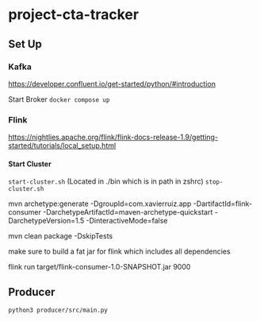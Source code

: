 # project-cta-tracker

## Set Up
### Kafka
https://developer.confluent.io/get-started/python/#introduction

Start Broker ```docker compose up```

### Flink
https://nightlies.apache.org/flink/flink-docs-release-1.9/getting-started/tutorials/local_setup.html

#### Start Cluster
```start-cluster.sh``` (Located in ./bin which is in path in zshrc)
```stop-cluster.sh```

mvn archetype:generate -DgroupId=com.xavierruiz.app -DartifactId=flink-consumer -DarchetypeArtifactId=maven-archetype-quickstart -DarchetypeVersion=1.5 -DinteractiveMode=false

mvn clean package -DskipTests

make sure to build a fat jar for flink which includes all dependencies

flink run target/flink-consumer-1.0-SNAPSHOT.jar 9000

## Producer
```python3 producer/src/main.py```